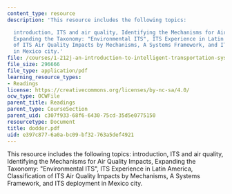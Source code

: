 ```yaml
---
content_type: resource
description: 'This resource includes the following topics:

  introduction, ITS and air quality, Identifying the Mechanisms for Air Quality Impacts,
  Expanding the Taxonomy: "Environmental ITS", ITS Experience in Latin America, Classification
  of ITS Air Quality Impacts by Mechanisms, A Systems Framework, and ITS deployment
  in Mexico city.'
file: /courses/1-212j-an-introduction-to-intelligent-transportation-systems-spring-2005/e397c8776a0abc09bf32763a5def4921_dodder.pdf
file_size: 296666
file_type: application/pdf
learning_resource_types:
- Readings
license: https://creativecommons.org/licenses/by-nc-sa/4.0/
ocw_type: OCWFile
parent_title: Readings
parent_type: CourseSection
parent_uid: c307f933-68f6-6430-75cd-35d5e0775150
resourcetype: Document
title: dodder.pdf
uid: e397c877-6a0a-bc09-bf32-763a5def4921
---
```

This resource includes the following topics:
introduction, ITS and air quality, Identifying the Mechanisms for Air Quality Impacts, Expanding the Taxonomy: "Environmental ITS", ITS Experience in Latin America, Classification of ITS Air Quality Impacts by Mechanisms, A Systems Framework, and ITS deployment in Mexico city.